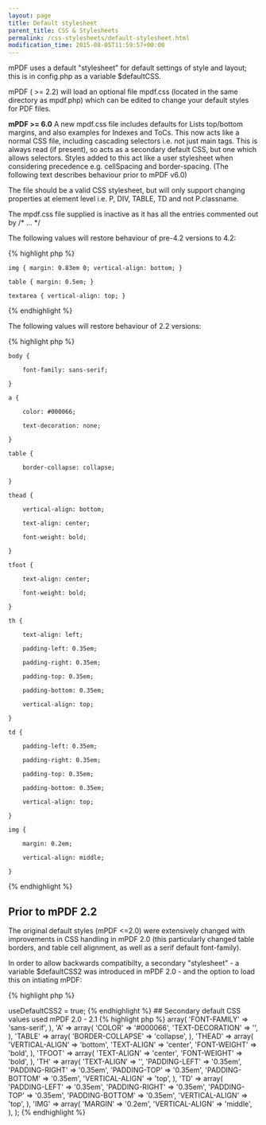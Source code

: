 ```yaml
---
layout: page
title: Default stylesheet
parent_title: CSS & Stylesheets
permalink: /css-stylesheets/default-stylesheet.html
modification_time: 2015-08-05T11:59:57+00:00
---
```


<p>mPDF uses a default "stylesheet" for default settings of style and layout; this is in <span class="filename">config.php</span> as a variable <span class="parameter">$defaultCSS</span>.</p>
<p>mPDF ( &gt;= 2.2) will load an optional file <span class="filename">mpdf.css</span> (located in the same directory as <span class="filename">mpdf.php</span>) which can be edited to change your default styles for PDF files.</p>
<p class="manual_block"><b>mPDF &gt;= 6.0</b> A new mpdf.css file includes defaults for Lists top/bottom margins, and also examples for Indexes and ToCs. This now acts like a normal CSS file, including cascading selectors i.e. not just main tags. This is always read (if present), so acts as a secondary default CSS, but one which allows selectors. Styles added to this act like a user stylesheet when considering precedence e.g. cellSpacing and border-spacing. (The following text describes behaviour prior to mPDF v6.0)</p>
<p>The file should be a valid CSS stylesheet, but will only support changing properties at element level i.e. P, DIV, TABLE, TD and not P.classname.</p>
<p>The mpdf.css file supplied is inactive as it has all the entries commented out by /* ... */</p>
<p>The following values will restore behaviour of pre-4.2 versions to 4.2:</p>

{% highlight php %}

    img { margin: 0.83em 0; vertical-align: bottom; }

    table { margin: 0.5em; }

    textarea { vertical-align: top; }
{% endhighlight %}

<p>The following values will restore behaviour of 2.2 versions:</p>

{% highlight php %}

    body {

        font-family: sans-serif;

    }

    a {

        color: #000066;

        text-decoration: none;

    }

    table {

        border-collapse: collapse;

    }

    thead {

        vertical-align: bottom;

        text-align: center;

        font-weight: bold;

    }

    tfoot {

        text-align: center;

        font-weight: bold;

    }

    th {

        text-align: left;

        padding-left: 0.35em;

        padding-right: 0.35em;

        padding-top: 0.35em;

        padding-bottom: 0.35em;

        vertical-align: top;

    }

    td {

        padding-left: 0.35em;

        padding-right: 0.35em;

        padding-top: 0.35em;

        padding-bottom: 0.35em;

        vertical-align: top;

    }

    img {

        margin: 0.2em;

        vertical-align: middle;

    }
{% endhighlight %}

## Prior to mPDF 2.2

<p>The original default styles (mPDF &lt;=2.0) were extensively changed with improvements in CSS handling in mPDF 2.0 (this particularly changed table borders, and table cell alignment, as well as a serif default font-family).</p>
<p>In order to allow backwards compatibilty, a secondary "stylesheet" - a variable $defaultCSS2 was introduced in mPDF 2.0 - and the option to load this on intiating mPDF:</p>

{% highlight php %}
<?php

$mpdf->useDefaultCSS2 = true;
{% endhighlight %}

## Secondary default CSS values used mPDF 2.0 - 2.1

{% highlight php %}
<?php

var $defaultCSS2 = array(

    'BODY' => array(

        'FONT-FAMILY' => 'sans-serif',

    ),

    'A' => array(

        'COLOR' => '#000066',

        'TEXT-DECORATION' => '',

    ),

    'TABLE' => array(

        'BORDER-COLLAPSE' => 'collapse',

    ),

    'THEAD' => array(

        'VERTICAL-ALIGN' => 'bottom',

        'TEXT-ALIGN' => 'center',

        'FONT-WEIGHT' => 'bold',

    ),

    'TFOOT' => array(

        'TEXT-ALIGN' => 'center',

        'FONT-WEIGHT' => 'bold',

    ),

    'TH' => array(

        'TEXT-ALIGN' => '',

        'PADDING-LEFT' => '0.35em',

        'PADDING-RIGHT' => '0.35em',

        'PADDING-TOP' => '0.35em',

        'PADDING-BOTTOM' => '0.35em',

        'VERTICAL-ALIGN' => 'top',

    ),

    'TD' => array(

        'PADDING-LEFT' => '0.35em',

        'PADDING-RIGHT' => '0.35em',

        'PADDING-TOP' => '0.35em',

        'PADDING-BOTTOM' => '0.35em',

        'VERTICAL-ALIGN' => 'top',

    ),

    'IMG' => array(

        'MARGIN' => '0.2em',

        'VERTICAL-ALIGN' => 'middle',

    ),

);
{% endhighlight %}

